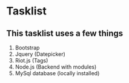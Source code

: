 # Tasklist 

## This tasklist uses a few things
1. Bootstrap
2. Jquery (Datepicker)
3. Riot.js (Tags)
4. Node.js (Backend with modules)
5. MySql database (locally installed)
